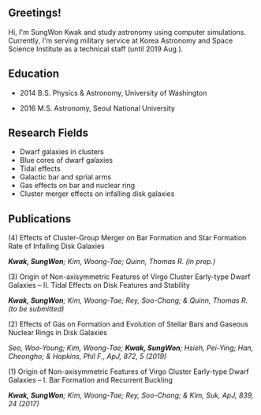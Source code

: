 ## Greetings!

Hi, I'm SungWon Kwak and study astronomy using computer simulations.
Currently, I'm serving military service at Korea Astronomy and Space Science Institute as a technical staff (until 2019 Aug.).

## Education

- 2014 B.S. Physics & Astronomy, University of Washington

- 2016 M.S. Astronomy, Seoul National University

## Research Fields

- Dwarf galaxies in clusters
- Blue cores of dwarf galaxies
- Tidal effects
- Galactic bar and sprial arms
- Gas effects on bar and nuclear ring
- Cluster merger effects on infalling disk galaxies

## Publications
(4) Effects of Cluster-Group Merger on Bar Formation and Star Formation Rate of Infalling Disk Galaxies 

  _**Kwak, SungWon**; Kim, Woong-Tae; Quinn, Thomas R. (in prep.)_

(3) Origin of Non-axisymmetric Features of Virgo Cluster Early-type Dwarf Galaxies – II. Tidal Effects on Disk Features and Stability

  _**Kwak, SungWon**; Kim, Woong-Tae; Rey, Soo-Chang; & Quinn, Thomas R. (to be submitted)_

(2) Effects of Gas on Formation and Evolution of Stellar Bars and Gaseous Nuclear Rings in Disk Galaxies

  _Seo, Woo-Young; Kim, Woong-Tae; **Kwak, SungWon**; Hsieh, Pei-Ying; Han, Cheongho; & Hopkins, Phil F., ApJ, 872, 5 (2019)_

(1) Origin of Non-axisymmetric Features of Virgo Cluster Early-type Dwarf Galaxies – I. Bar Formation and Recurrent Buckling

  _**Kwak, SungWon**; Kim, Woong-Tae; Rey, Soo-Chang; & Kim, Suk, ApJ, 839, 24 (2017)_

